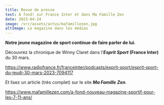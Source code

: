 ```yaml
---
title: Revue de presse
text: À fond! sur France Inter et dans Ma Famille Zen
date: 2023-04-24
image: /src/assets/actus/mafamillezen.jpg
altImage: Le magazine dans les médias
---
```


**Notre jeune magazine de sport continue de faire parler de lui.**

Découvrez la chronique de Winny Claret dans l'**_Esprit Sport_ (France Inter)** du 30 mars.

<https://www.radiofrance.fr/franceinter/podcasts/esprit-sport/esprit-sport-du-jeudi-30-mars-2023-7094117>

Et lisez un article (très complet) sur le site **_Ma Famille Zen_**.

<https://www.mafamillezen.com/a-fond-nouveau-magazine-sportif-pour-les-7-11-ans/>

